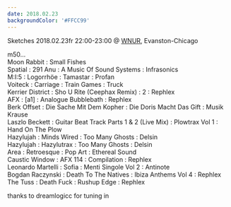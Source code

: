 ```yaml
---
date: 2018.02.23
backgroundColor: '#FFCC99'
---
```


Sketches 2018.02.23fr 22:00-23:00 @ [WNUR](http://www.wnur.org/), Evanston-Chicago  

m50...  
Moon Rabbit : Small Fishes  
Spatial : 291 Anu : A Music Of Sound Systems : Infrasonics  
M:I:5 : Logorrhöe : Tamastar : Profan  
Voiteck : Carriage : Train Games : Truck  
Kerrier District : Sho U Rite (Ceephax Remix) : 2 : Rephlex  
AFX : \[a1\] : Analogue Bubblebath : Rephlex  
Berk Offset : Die Sache Mit Dem Kopher : Die Doris Macht Das Gift : Musik Krause  
Laszlo Beckett : Guitar Beat Track Parts 1 & 2 (Live Mix) : Plowtrax Vol 1 : Hand On The Plow  
Hazylujah : Minds Wired : Too Many Ghosts : Delsin  
Hazylujah : Hazylutrax : Too Many Ghosts : Delsin  
Area : Retroesque : Pop Art : Ethereal Sound  
Caustic Window : AFX 114 : Compilation : Rephlex  
Leonardo Martelli : Sofia : Menti Singole Vol 2 : Antinote  
Bogdan Raczynski : Death To The Natives : Ibiza Anthems Vol 4 : Rephlex  
The Tuss : Death Fuck : Rushup Edge : Rephlex  

thanks to dreamlogicc for tuning in